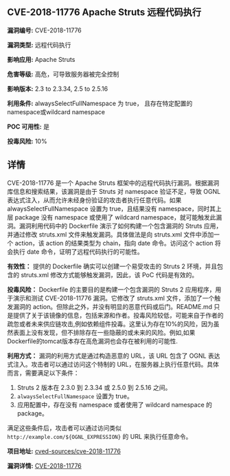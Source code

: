 ## CVE-2018-11776 Apache Struts 远程代码执行

**漏洞编号:** CVE-2018-11776

**漏洞类型:** 远程代码执行

**影响应用:** Apache Struts

**危害等级:** 高危，可导致服务器被完全控制

**影响版本:** 2.3 to 2.3.34, 2.5 to 2.5.16

**利用条件:** alwaysSelectFullNamespace 为 true， 且存在特定配置的namespace或wildcard namespace

**POC 可用性:** 是

**投毒风险:** 10%

## 详情

CVE-2018-11776 是一个 Apache Struts 框架中的远程代码执行漏洞。根据漏洞库信息和搜索结果，该漏洞是由于 Struts 对 namespace 验证不足，导致 OGNL 表达式注入，从而允许未经身份验证的攻击者执行任意代码。如果 alwaysSelectFullNamespace 设置为 true，且结果没有 namespace，同时其上层 package 没有 namespace 或使用了 wildcard namespace，就可能触发此漏洞。漏洞利用代码中的 Dockerfile 演示了如何构建一个包含漏洞的 Struts 应用，并通过修改 struts.xml 文件来触发漏洞。具体做法是向 struts.xml 文件中添加一个 action，该 action 的结果类型为 chain，指向 date 命令。访问这个 action 将会执行 date 命令，证明了远程代码执行的可能性。

**有效性：** 提供的 Dockerfile 确实可以创建一个易受攻击的 Struts 2 环境，并且包含的 struts.xml 修改方式能够触发漏洞，因此，该 PoC 代码是有效的。

**投毒风险：** Dockerfile 的主要目的是构建一个包含漏洞的 Struts 2 应用程序，用于演示和测试 CVE-2018-11776 漏洞。它修改了 struts.xml 文件，添加了一个触发漏洞的 action。但除此之外，并没有明显的恶意代码或后门。README.md 只是提供了关于该镜像的信息，包括来源和作者。投毒风险较低，可能来自于作者的疏忽或者未来供应链攻击,例如依赖组件投毒。这里认为存在10%的风险，因为虽然表面上没有发现，但不排除存在一些隐蔽的或未来的风险。例如,如果Dockerfile的tomcat版本存在高危漏洞也会存在被利用的可能性.

**利用方式：** 漏洞的利用方式是通过构造恶意的 URL，该 URL 包含了 OGNL 表达式注入。攻击者可以通过访问这个特制的 URL，在服务器上执行任意代码。具体而言，需要满足以下条件：

1.  Struts 2 版本在 2.3.0 到 2.3.34 或 2.5.0 到 2.5.16 之间。
2.  `alwaysSelectFullNamespace` 设置为 true。
3.  应用配置中，存在没有 namespace 或者使用了 wildcard namespace 的 package。

满足这些条件后，攻击者可以通过访问类似 `http://example.com/${OGNL_EXPRESSION}` 的 URL 来执行任意命令。

**项目地址:** [cved-sources/cve-2018-11776](https://github.com/cved-sources/cve-2018-11776)

**漏洞详情:** [CVE-2018-11776](https://nvd.nist.gov/vuln/detail/CVE-2018-11776)